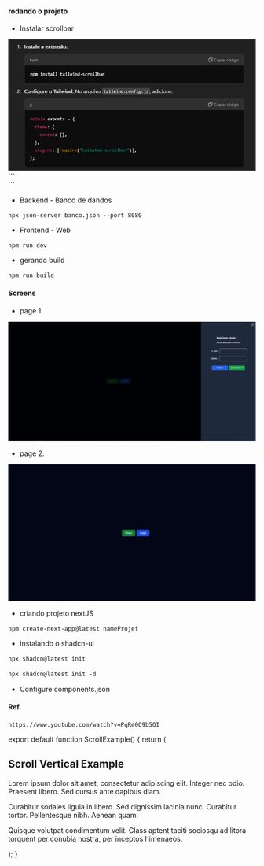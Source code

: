 
#### rodando o projeto

* Instalar scrollbar
<img src="./screens/page3.png" alt="" />
```
<div className="w-1/3 h-64 overflow-y-scroll bg-white border rounded shadow p-4 scrollbar-thin scrollbar-thumb-gray-500 scrollbar-track-gray-100">
```



* Backend - Banco de dandos
```
npx json-server banco.json --port 8080
```

* Frontend - Web
```
npm run dev
```

* gerando build
```
npm run build
```

#### Screens
* page 1.
<img src="./screens/page1.png" alt="">

* page 2.
<img src="./screens/page2.png" alt="">

* criando projeto nextJS

```
npm create-next-app@latest nameProjet
```

* instalando o shadcn-ui
    
```1
npx shadcn@latest init
```

```2
npx shadcn@latest init -d
```

* Configure components.json

#### Ref.
```
https://www.youtube.com/watch?v=PqRe0Q9b5QI
```



export default function ScrollExample() {
  return (
    <div className="h-screen flex justify-center items-center bg-gray-100">
      <div className="w-1/3 h-64 overflow-y-scroll bg-white border rounded shadow p-4 scrollbar-thin scrollbar-thumb-gray-500 scrollbar-track-gray-200">
        <h2 className="text-xl font-bold mb-2">Scroll Vertical Example</h2>
        <p className="mb-4">
          Lorem ipsum dolor sit amet, consectetur adipiscing elit. Integer nec odio. Praesent libero. Sed cursus ante dapibus diam.
        </p>
        <p className="mb-4">
          Curabitur sodales ligula in libero. Sed dignissim lacinia nunc. Curabitur tortor. Pellentesque nibh. Aenean quam.
        </p>
        <p>
          Quisque volutpat condimentum velit. Class aptent taciti sociosqu ad litora torquent per conubia nostra, per inceptos himenaeos.
        </p>
      </div>
    </div>
  );
}
